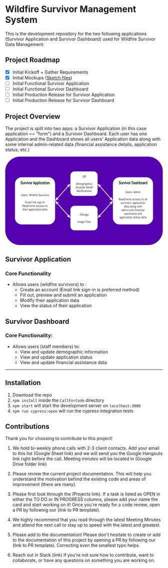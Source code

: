 # Wildfire Survivor Management System

This is the development repository for the two following applications (Survivor Application and Survivor Dashboard) used for Wildfire Survivor Data Management:

## Project Roadmap

- [x] Initial Kickoff + Gather Requirements
- [x] Initial Mockups (<a href="https://sketch.cloud/s/8Az7w">Sketch files</a>)
- [ ] Initial Functional Survivor Application
- [ ] Initial Functional Survivor Dashboard
- [ ] Initial Production Release for Survivor Application
- [ ] Initial Production Release for Survivor Dashboard

## Project Overview

The project is split into two apps: a Survivor Application (in this case application == "form") and a Survivor Dashboard. Each user has one Application and the Dashboard shows all users' Application data along with some internal admin-related data (financial assistance details, application status, etc.)

<img src="./public/images/WSMS.svg" />

## Survivor Application

### Core Functionality

- Allows users (wildfire survivors) to :
  - Create an account (Email link sign-in is preferred method)
  - Fill out, preview and submit an application
  - Modify their application data
  - View the status of their application
  
## Survivor Dashboard

### Core Functionality:

- Allows users (staff members) to:
  - View and update demographic information
  - View and update application status
  - View and update financial assistance data
 <hr>
 
## Installation

1. Download the repo
2. `npm install` inside the `CallForCode` directory
3. `npm start` will start the development server on `localhost:3000`
4. `npm run cypress:open` will run the cypress integration tests

## Contributions

Thank you for choosing to contribute to this project!

1. We hold bi-weekly phone calls with 2-3 client contacts. Add your email to this list (Google Sheet link) and we will send you the Google Hangouts link right before the call. Meeting minutes will be located in (Google Drive folder link)

2. Please review the current project documentation. This will help you understand the motivation behind the existing code and areas of improvement (there are many).

3. Please first look through the (Projects link). If a task is listed as OPEN in either the TO DO or IN PROGRESS columns, please add your name the card and start working on it! Once you're ready for a code review, open a PR by following our (link to PR template).

4. We highly recommend that you read through the latest Meeting Minutes and attend the next call to stay up to speed with the latest and greatest.

5. Please add to the documentation! Please don't hesitate to create or add to the documentation of this project by opening a PR by following our (link to PR template). Correcting even the smallest typo helps. 

6. Reach out in Slack (link) if you're not sure how to contribute, want to collaborate, or have any questions on something you are working on.
